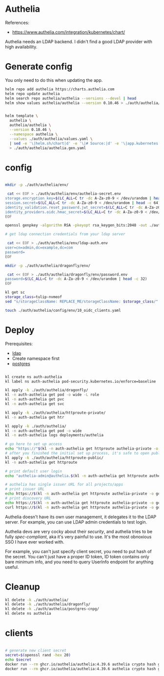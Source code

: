 
# Authelia

References:
- https://www.authelia.com/integration/kubernetes/chart/

Authelia needs an LDAP backend.
I didn't find a good LDAP provider with high availability.

# Generate config

You only need to do this when updating the app.

```bash
helm repo add authelia https://charts.authelia.com
helm repo update authelia
helm search repo authelia/authelia --versions --devel | head
helm show values authelia/authelia --version 0.10.46 > ./auth/authelia/default-values.yaml
```

```bash

helm template \
  authelia \
  authelia/authelia \
  --version 0.10.46 \
  --namespace authelia \
  --values ./auth/authelia/values.yaml \
  | sed -e '\|helm.sh/chart|d' -e '\|# Source:|d' -e '\|app.kubernetes.io/managed-by|d' -e '\|app.kubernetes.io/part-of|d' -e '\|app.kubernetes.io/version|d' \
  > ./auth/authelia/authelia.gen.yaml

```

# config

```bash

mkdir -p ./auth/authelia/env/

 cat << EOF > ./auth/authelia/env/authelia-secret.env
storage.encryption_key=$(LC_ALL=C tr -dc A-Za-z0-9 < /dev/urandom | head -c 64)
session.secret=$(LC_ALL=C tr -dc A-Za-z0-9 < /dev/urandom | head -c 64)
identity_validation.reset_password.jwt_secret=$(LC_ALL=C tr -dc A-Za-z0-9 < /dev/urandom | head -c 64)
identity_providers.oidc.hmac_secret=$(LC_ALL=C tr -dc A-Za-z0-9 < /dev/urandom | head -c 64)
EOF

openssl genpkey -algorithm RSA -pkeyopt rsa_keygen_bits:2048 -out ./auth/authelia/env/jwks_key

# get ldap connection credentials from your ldap server

 cat << EOF > ./auth/authelia/env/ldap-auth.env
user=cn=admin,dc=example,dc=com
password=
EOF

mkdir -p ./auth/authelia/dragonfly/env/

 cat << EOF > ./auth/authelia/dragonfly/env/password.env
password=$(LC_ALL=C tr -dc A-Za-z0-9 < /dev/urandom | head -c 32)
EOF

kl get sc
storage_class=tulip-nvmeof
sed "s/storageClassName: REPLACE_ME/storageClassName: $storage_class/" ./auth/authelia/dragonfly/dragonfly-authelia.template.yaml > ./auth/authelia/dragonfly/env/dragonfly-authelia.yaml

touch ./auth/authelia/config/env/10_oidc_clients.yaml

```

# Deploy

Prerequisites:
- [ldap](../lldap/readme.md)
- Create namespace first
- [postgres](./postgres-cnpg/readme.md)

```bash

kl create ns auth-authelia
kl label ns auth-authelia pod-security.kubernetes.io/enforce=baseline

kl apply -k ./auth/authelia/dragonfly/
kl -n auth-authelia get pod -o wide -L role
kl -n auth-authelia get pvc
kl -n auth-authelia get svc

kl apply -k ./auth/authelia/httproute-private/
kl -n auth-authelia get htr

kl apply -k ./auth/authelia/
kl -n auth-authelia get pod -o wide
kl -n auth-authelia logs deployments/authelia

# go here to set up access
echo "https://"$(kl -n auth-authelia get httproute authelia-private -o go-template --template "{{ (index .spec.hostnames 0)}}")/if/flow/initial-setup/
# after you finished the initial set up process, it's safe to open public access to authelia
kl apply -k ./auth/authelia/httproute-public/
kl -n auth-authelia get httproute

# print default user login
echo "authelia-admin@authelia.$(kl -n auth-authelia get httproute authelia-private -o go-template --template "{{ (index .spec.hostnames 0)}}")"

# authelia has single issuer URL for all projects/apps
# print issuer URL
echo https://$(kl -n auth-authelia get httproute authelia-private -o go-template --template "{{ (index .spec.hostnames 0)}}")
# print discovery URL
echo https://$(kl -n auth-authelia get httproute authelia-private -o go-template --template "{{ (index .spec.hostnames 0)}}")/.well-known/openid-configuration
curl https://$(kl -n auth-authelia get httproute authelia-private -o go-template --template "{{ (index .spec.hostnames 0)}}")/.well-known/openid-configuration | jq

```

Authelia doesn't have its own user management, it delegates it to the LDAP server.
For example, you can use LDAP admin credentials to test login.

Authelia devs are very cocky about their _security_, and authelia tries to be fully _spec-compliant_,
aka it's very painful to use.
It's the most obnoxious SSO I have ever worked with.

For example, you can't just specify client secret, you need to put hash of the secret.
You can't just have a proper ID token, ID token contains only bare minimum info,
and you need to query UserInfo endpoint for anything useful.

# Cleanup

```bash
kl delete -k ./auth/authelia/
kl delete -k ./auth/authelia/dragonfly/
kl delete -k ./auth/authelia/postgres-cnpg/
kl delete ns authelia
```

# clients

```bash

# generate new client secret
secret=$(openssl rand -hex 20)
echo $secret
docker run --rm ghcr.io/authelia/authelia:4.39.6 authelia crypto hash generate pbkdf2 --variant sha512 --password $secret --random.charset rfc3986
docker run --rm ghcr.io/authelia/authelia:4.39.6 authelia crypto hash generate pbkdf2 --help

```
